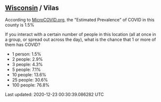 
## [Wisconsin](/united-states/wisconsin) / Vilas

According to [MicroCOVID.org](http://microcovid.org),
the "Estimated Prevalence" of COVID in this county is 1.5%

If you interact with a certain number of people in this location
(all at once in a group, or spread out across the day), what is the chance that
1 or more of them has COVID?

- 1 person: 1.5%
- 2 people: 2.9%
- 3 people: 4.3%
- 5 people: 7.1%
- 10 people: 13.6%
- 25 people: 30.6%
- 100 people: 76.8%

Last updated: 2020-12-23 00:30:39.086282 UTC
